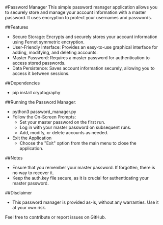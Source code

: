#Password Manager
This simple password manager application allows you to securely store and manage your account information with a master password. It uses encryption to protect your usernames and passwords.

##Features
 - Secure Storage: Encrypts and securely stores your account information using Fernet symmetric encryption.
 - User-Friendly Interface: Provides an easy-to-use graphical interface for adding, modifying, and deleting accounts.
 - Master Password: Requires a master password for authentication to access stored passwords.
 - Data Persistence: Saves account information securely, allowing you to access it between sessions.

##Dependencies
 - pip install cryptography

##Running the Password Manager:
 - python3 password_manager.py
 - Follow the On-Screen Prompts:
    - Set your master password on the first run.
    - Log in with your master password on subsequent runs.
    - Add, modify, or delete accounts as needed.
 - Exit the Application
    - Choose the "Exit" option from the main menu to close the application.

##Notes
 - Ensure that you remember your master password. If forgotten, there is no way to recover it.
 - Keep the auth.key file secure, as it is crucial for authenticating your master password.

##Disclaimer
 - This password manager is provided as-is, without any warranties. Use it at your own risk.

Feel free to contribute or report issues on GitHub.
